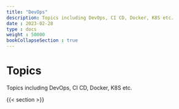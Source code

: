 ```yaml
---
title: "DevOps"
description: Topics including DevOps, CI CD, Docker, K8S etc.
date : 2023-02-28
type : docs
weight : 50000
bookCollapseSection : true
---
```


# Topics

Topics including DevOps, CI CD, Docker, K8S etc.

{{< section >}}